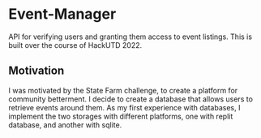 # Event-Manager
API for verifying users and granting them access to event listings. This is built over the course of HackUTD 2022.

## Motivation
I was motivated by the State Farm challenge, to create a platform for community betterment.
I decide to create a database that allows users to retrieve events around them.
As my first experience with databases, I implement the two storages with different platforms, one with replit database, and another with sqlite.
